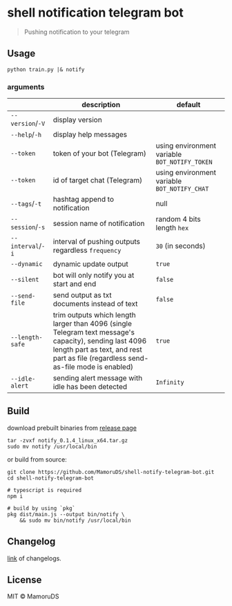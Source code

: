 # shell notification telegram bot

> Pushing notification to your telegram

## Usage

```shell
python train.py |& notify
```

### arguments

|                   | description                                                                                                                                                                                  | default                                       |
| ----------------- | -------------------------------------------------------------------------------------------------------------------------------------------------------------------------------------------- | --------------------------------------------- |
| `--version`/`-V`  | display version                                                                                                                                                                              |                                               |
| `--help`/`-h`     | display help messages                                                                                                                                                                        |                                               |
| `--token`         | token of your bot (Telegram)                                                                                                                                                                 | using environment variable `BOT_NOTIFY_TOKEN` |
| `--token`         | id of target chat (Telegram)                                                                                                                                                                 | using environment variable `BOT_NOTIFY_CHAT`  |
| `--tags`/`-t`     | hashtag append to notification                                                                                                                                                               | null                                          |
| `--session`/`-s`  | session name of notification                                                                                                                                                                 | random 4 bits length `hex`                    |
| `--interval`/`-i` | interval of pushing outputs regardless `frequency`                                                                                                                                           | `30` (in seconds)                             |
| `--dynamic`       | dynamic update output                                                                                                                                                                        | `true`                                        |
| `--silent`        | bot will only notify you at start and end                                                                                                                                                    | `false`                                       |
| `--send-file`     | send output as txt documents instead of text                                                                                                                                                 | `false`                                       |
| `--length-safe`   | trim outputs which length larger than 4096 (single Telegram text message's capacity), sending last 4096 length part as text, and rest part as file (regardless send-as-file mode is enabled) | `true`                                        |
| `--idle-alert`    | sending alert message with idle has been detected                                                                                                                                            | `Infinity`                                    |

## Build

download prebuilt binaries from [release page](https://github.com/MamoruDS/shell-notify-telegram-bot/releases)

```shell
tar -zvxf notify_0.1.4_linux_x64.tar.gz
sudo mv notify /usr/local/bin
```

or build from source:

```shell
git clone https://github.com/MamoruDS/shell-notify-telegram-bot.git
cd shell-notify-telegram-bot

# typescript is required
npm i

# build by using `pkg`
pkg dist/main.js --output bin/notify \
    && sudo mv bin/notify /usr/local/bin

```

## Changelog

[link](https://github.com/MamoruDS/shell-notify-telegram-bot/blob/ts/CHANGELOG.md) of changelogs.

## License

MIT © MamoruDS
